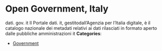 # Open Government, Italy


dati. gov. it Il Portale dati. it, gestitodall’Agenzia per l’Italia digitale, è il catalogo nazionale dei metadati relativi ai dati rilasciati in formato aperto dalle pubbliche amministrazioni it
**Categories**:

- [Government](https://github/awesome-apis/awesome-apis#government)



